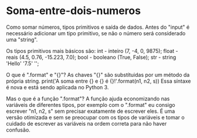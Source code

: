 # Soma-entre-dois-numeros
Como somar números, tipos primitivos e saída de dados.
Antes do "input" é necessário adicionar um tipo primitivo, se não o número será considerado uma "string". 

Os tipos primitivos mais básicos são:
int - inteiro (7, -4, 0, 9875);
float - reais (4.5, 0.76, -15.223, 7.0);
bool - booleano (True, False);
str - string 'Hello' '7.5' '';

O que é ".format" e "{}"?
As chaves "{}" são substítuidas por um método da própria string.
print('A soma entre {} e {} é {}!'.format(n1, n2, s))
Essa síntaxe é nova e está sendo aplicada no Python 3.

Mas o que é a função ".format"?
A função ajuda economizando nas variáveis de diferentes tipos, por exemplo com o ".format" eu consigo escrever "n1, n2, s" sem precisar exatamente de escrever eles.
É uma versão otimizada e sem se preocupar com os tipos de variáveis e tomar o cuidado de escrever as variáveis na ordem correta para não haver confusão.
